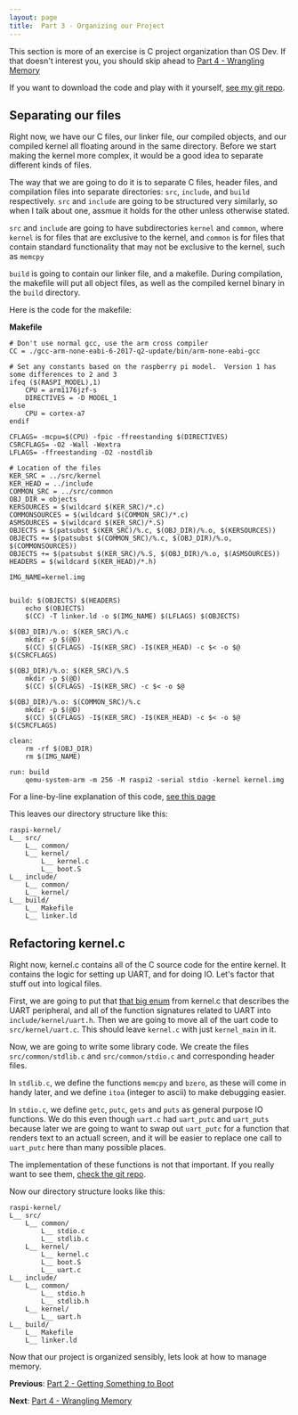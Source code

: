 ```yaml
---
layout: page
title:  Part 3 - Organizing our Project
---
```


This section is more of an exercise is C project organization than OS Dev.  If that doesn't interest you, you should skip ahead to [Part 4 - Wrangling
Memory](/tutorial/wrangling-mem.html)

If you want to download the code and play with it yourself, [see my git repo](https://github.com/jsandler18/raspi-kernel/tree/700b97a63c5f77a1ced814fe70d8560cba3ffacc).

## Separating our files

Right now, we have our C files, our linker file, our compiled objects, and our compiled kernel all floating around in the same directory.  Before we
start making the kernel more complex, it would be a good idea to separate different kinds of files.

The way that we are going to do it is to separate C files, header files, and compilation files into separate directories: `src`, `include`, and `build` respectively.
`src` and `include` are going to be structured very similarly, so when I talk about one, assmue it holds for the other unless otherwise stated.

`src` and `include` are going to have subdirectories `kernel` and `common`, where `kernel` is for files that are exclusive to the kernel, and `common` is for files that
contain standard functionality that may not be exclusive to the kernel, such as `memcpy`

`build` is going to contain our linker file, and a makefile.  During compilation, the makefile will put all object files, as well as the compiled kernel binary in the
`build` directory.

Here is the code for the makefile:

**Makefile**
```
# Don't use normal gcc, use the arm cross compiler
CC = ./gcc-arm-none-eabi-6-2017-q2-update/bin/arm-none-eabi-gcc

# Set any constants based on the raspberry pi model.  Version 1 has some differences to 2 and 3
ifeq ($(RASPI_MODEL),1)
    CPU = arm1176jzf-s
    DIRECTIVES = -D MODEL_1
else
    CPU = cortex-a7
endif

CFLAGS= -mcpu=$(CPU) -fpic -ffreestanding $(DIRECTIVES)
CSRCFLAGS= -O2 -Wall -Wextra
LFLAGS= -ffreestanding -O2 -nostdlib

# Location of the files
KER_SRC = ../src/kernel
KER_HEAD = ../include
COMMON_SRC = ../src/common
OBJ_DIR = objects
KERSOURCES = $(wildcard $(KER_SRC)/*.c)
COMMONSOURCES = $(wildcard $(COMMON_SRC)/*.c)
ASMSOURCES = $(wildcard $(KER_SRC)/*.S)
OBJECTS = $(patsubst $(KER_SRC)/%.c, $(OBJ_DIR)/%.o, $(KERSOURCES))
OBJECTS += $(patsubst $(COMMON_SRC)/%.c, $(OBJ_DIR)/%.o, $(COMMONSOURCES))
OBJECTS += $(patsubst $(KER_SRC)/%.S, $(OBJ_DIR)/%.o, $(ASMSOURCES))
HEADERS = $(wildcard $(KER_HEAD)/*.h)

IMG_NAME=kernel.img


build: $(OBJECTS) $(HEADERS)
    echo $(OBJECTS)
    $(CC) -T linker.ld -o $(IMG_NAME) $(LFLAGS) $(OBJECTS)

$(OBJ_DIR)/%.o: $(KER_SRC)/%.c
    mkdir -p $(@D)
    $(CC) $(CFLAGS) -I$(KER_SRC) -I$(KER_HEAD) -c $< -o $@ $(CSRCFLAGS)

$(OBJ_DIR)/%.o: $(KER_SRC)/%.S
    mkdir -p $(@D)
    $(CC) $(CFLAGS) -I$(KER_SRC) -c $< -o $@

$(OBJ_DIR)/%.o: $(COMMON_SRC)/%.c
    mkdir -p $(@D)
    $(CC) $(CFLAGS) -I$(KER_SRC) -I$(KER_HEAD) -c $< -o $@ $(CSRCFLAGS)

clean:
    rm -rf $(OBJ_DIR)
    rm $(IMG_NAME)

run: build
    qemu-system-arm -m 256 -M raspi2 -serial stdio -kernel kernel.img
```

For a line-by-line explanation of this code, [see this page](/explanations/makefile.html)

This leaves our directory structure like this:
```
raspi-kernel/
L__ src/
    L__ common/
    L__ kernel/
        L__ kernel.c
        L__ boot.S
L__ include/
    L__ common/
    L__ kernel/
L__ build/
    L__ Makefile
    L__ linker.ld
```

## Refactoring kernel.c

Right now, kernel.c contains all of the C source code for the entire kernel.  It contains the logic for setting up UART, and for doing IO.  Let's factor that stuff out into logical files.

First, we are going to put that [that big enum](/explanations/kernel_c.html#peripheral-specification-and-basic-read-and-write) from kernel.c that describes the UART peripheral, and all of the function signatures related to UART into `include/kernel/uart.h`. Then we are going to move all of the uart code to `src/kernel/uart.c`. This should leave `kernel.c` with just `kernel_main` in it.

Now, we are going to write some library code.  We create the files `src/common/stdlib.c` and `src/common/stdio.c` and corresponding header files.

In `stdlib.c`, we define the functions `memcpy` and `bzero`, as these will come in handy later, and we define `itoa` (integer to ascii) to make debugging easier.

In `stdio.c`, we define `getc`, `putc`, `gets` and `puts` as general purpose IO functions.  We do this even though `uart.c` had `uart_putc` and `uart_puts` because later we are going to want to swap out `uart_putc` for a function that renders text to an actuall screen, and it will be easier to replace one call to `uart_putc` here than many possible places.

The implementation of these functions is not that important. If you really want to see them, [check the git
repo](https://github.com/jsandler18/raspi-kernel/tree/a40c043d7ec93fe904bc6bc83a25e08f36a37cfb).

Now our directory structure looks like this:
```
raspi-kernel/
L__ src/
    L__ common/
        L__ stdio.c
        L__ stdlib.c
    L__ kernel/
        L__ kernel.c
        L__ boot.S
        L__ uart.c
L__ include/
    L__ common/
        L__ stdio.h
        L__ stdlib.h
    L__ kernel/
        L__ uart.h
L__ build/
    L__ Makefile
    L__ linker.ld
```

Now that our project is organized sensibly, lets look at how to manage memory.

**Previous**:
[Part 2 - Getting Something to Boot](/tutorial/boot.html)

**Next**:
[Part 4 - Wrangling Memory](/tutorial/wrangling-mem.html)
